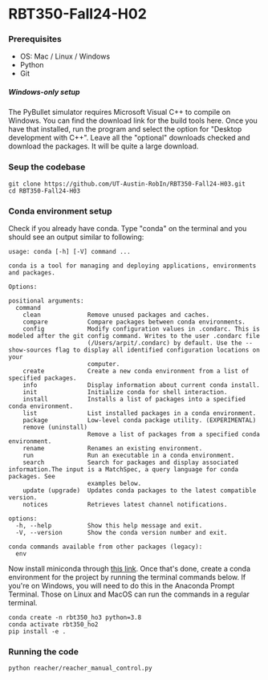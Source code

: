 # RBT350-Fall24-H02

### Prerequisites
* OS: Mac / Linux / Windows
* Python
* Git

##### Windows-only setup
The PyBullet simulator requires Microsoft Visual C++ to compile on Windows. You can find the download link for the build tools here. Once you have that installed, run the program and select the option for "Desktop development with C++". Leave all the "optional" downloads checked and download the packages. It will be quite a large download.

### Seup the codebase
```
git clone https://github.com/UT-Austin-RobIn/RBT350-Fall24-H03.git
cd RBT350-Fall24-H03
```

### Conda environment setup
Check if you already have conda. Type "conda" on the terminal and you should see an output similar to following:
```
usage: conda [-h] [-V] command ...

conda is a tool for managing and deploying applications, environments and packages.

Options:

positional arguments:
  command
    clean             Remove unused packages and caches.
    compare           Compare packages between conda environments.
    config            Modify configuration values in .condarc. This is modeled after the git config command. Writes to the user .condarc file
                      (/Users/arpit/.condarc) by default. Use the --show-sources flag to display all identified configuration locations on your
                      computer.
    create            Create a new conda environment from a list of specified packages.
    info              Display information about current conda install.
    init              Initialize conda for shell interaction.
    install           Installs a list of packages into a specified conda environment.
    list              List installed packages in a conda environment.
    package           Low-level conda package utility. (EXPERIMENTAL)
    remove (uninstall)
                      Remove a list of packages from a specified conda environment.
    rename            Renames an existing environment.
    run               Run an executable in a conda environment.
    search            Search for packages and display associated information.The input is a MatchSpec, a query language for conda packages. See
                      examples below.
    update (upgrade)  Updates conda packages to the latest compatible version.
    notices           Retrieves latest channel notifications.

options:
  -h, --help          Show this help message and exit.
  -V, --version       Show the conda version number and exit.

conda commands available from other packages (legacy):
  env
```
Now install miniconda through [this link](https://docs.anaconda.com/miniconda/#quick-command-line-install). Once that's done, create a conda environment for the project by running the terminal commands below. If you're on Windows, you will need to do this in the Anaconda Prompt Terminal. Those on Linux and MacOS can run the commands in a regular terminal. 
```
conda create -n rbt350_ho3 python=3.8
conda activate rbt350_ho2
pip install -e .
```

### Running the code
```
python reacher/reacher_manual_control.py
```
